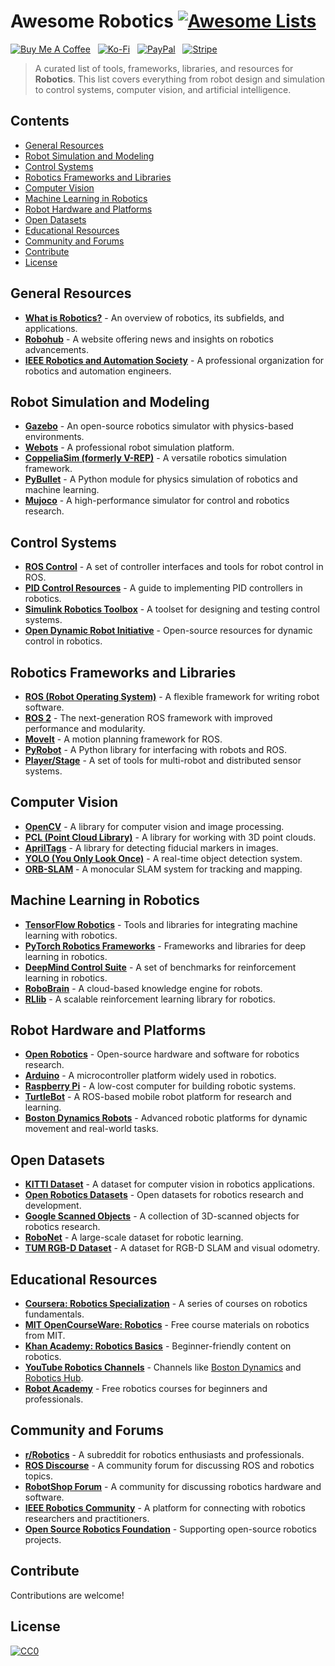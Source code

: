 # Awesome Robotics [![Awesome Lists](https://srv-cdn.himpfen.io/badges/awesome-lists/awesomelists-flat.svg)](https://github.com/awesomelistsio/awesome)

[![Buy Me A Coffee](https://srv-cdn.himpfen.io/badges/buymeacoffee/buymeacoffee-flat.svg)](https://tinyurl.com/2h9aktmd) &nbsp; [![Ko-Fi](https://srv-cdn.himpfen.io/badges/kofi/kofi-flat.svg)](https://tinyurl.com/d4xnrptz) &nbsp; [![PayPal](https://srv-cdn.himpfen.io/badges/paypal/paypal-flat.svg)](https://tinyurl.com/mr22naua) &nbsp; [![Stripe](https://srv-cdn.himpfen.io/badges/stripe/stripe-flat.svg)](https://tinyurl.com/e8ymxdw3)

> A curated list of tools, frameworks, libraries, and resources for **Robotics**. This list covers everything from robot design and simulation to control systems, computer vision, and artificial intelligence.

## Contents

- [General Resources](#general-resources)
- [Robot Simulation and Modeling](#robot-simulation-and-modeling)
- [Control Systems](#control-systems)
- [Robotics Frameworks and Libraries](#robotics-frameworks-and-libraries)
- [Computer Vision](#computer-vision)
- [Machine Learning in Robotics](#machine-learning-in-robotics)
- [Robot Hardware and Platforms](#robot-hardware-and-platforms)
- [Open Datasets](#open-datasets)
- [Educational Resources](#educational-resources)
- [Community and Forums](#community-and-forums)
- [Contribute](#contribute)
- [License](#license)

## General Resources

- **[What is Robotics?](https://en.wikipedia.org/wiki/Robotics)** - An overview of robotics, its subfields, and applications.
- **[Robohub](https://robohub.org/)** - A website offering news and insights on robotics advancements.
- **[IEEE Robotics and Automation Society](https://www.ieee-ras.org/)** - A professional organization for robotics and automation engineers.

## Robot Simulation and Modeling

- **[Gazebo](http://gazebosim.org/)** - An open-source robotics simulator with physics-based environments.
- **[Webots](https://cyberbotics.com/)** - A professional robot simulation platform.
- **[CoppeliaSim (formerly V-REP)](https://www.coppeliarobotics.com/)** - A versatile robotics simulation framework.
- **[PyBullet](https://pybullet.org/)** - A Python module for physics simulation of robotics and machine learning.
- **[Mujoco](http://www.mujoco.org/)** - A high-performance simulator for control and robotics research.

## Control Systems

- **[ROS Control](http://wiki.ros.org/ros_control)** - A set of controller interfaces and tools for robot control in ROS.
- **[PID Control Resources](https://pidlab.com/)** - A guide to implementing PID controllers in robotics.
- **[Simulink Robotics Toolbox](https://www.mathworks.com/solutions/robotics.html)** - A toolset for designing and testing control systems.
- **[Open Dynamic Robot Initiative](https://open-dynamic-robot-initiative.github.io/)** - Open-source resources for dynamic control in robotics.

## Robotics Frameworks and Libraries

- **[ROS (Robot Operating System)](https://www.ros.org/)** - A flexible framework for writing robot software.
- **[ROS 2](https://docs.ros.org/en/foxy/index.html)** - The next-generation ROS framework with improved performance and modularity.
- **[MoveIt](https://moveit.ros.org/)** - A motion planning framework for ROS.
- **[PyRobot](https://pyrobot.org/)** - A Python library for interfacing with robots and ROS.
- **[Player/Stage](http://playerstage.sourceforge.net/)** - A set of tools for multi-robot and distributed sensor systems.

## Computer Vision

- **[OpenCV](https://opencv.org/)** - A library for computer vision and image processing.
- **[PCL (Point Cloud Library)](https://pointclouds.org/)** - A library for working with 3D point clouds.
- **[AprilTags](https://april.eecs.umich.edu/software/apriltag.html)** - A library for detecting fiducial markers in images.
- **[YOLO (You Only Look Once)](https://pjreddie.com/darknet/yolo/)** - A real-time object detection system.
- **[ORB-SLAM](https://github.com/raulmur/ORB_SLAM2)** - A monocular SLAM system for tracking and mapping.

## Machine Learning in Robotics

- **[TensorFlow Robotics](https://www.tensorflow.org/)** - Tools and libraries for integrating machine learning with robotics.
- **[PyTorch Robotics Frameworks](https://pytorch.org/)** - Frameworks and libraries for deep learning in robotics.
- **[DeepMind Control Suite](https://www.deepmind.com/open-source/control-suite)** - A set of benchmarks for reinforcement learning in robotics.
- **[RoboBrain](http://robobrain.me/)** - A cloud-based knowledge engine for robots.
- **[RLlib](https://docs.ray.io/en/latest/rllib.html)** - A scalable reinforcement learning library for robotics.

## Robot Hardware and Platforms

- **[Open Robotics](https://www.openrobotics.org/)** - Open-source hardware and software for robotics research.
- **[Arduino](https://www.arduino.cc/)** - A microcontroller platform widely used in robotics.
- **[Raspberry Pi](https://www.raspberrypi.org/)** - A low-cost computer for building robotic systems.
- **[TurtleBot](https://www.turtlebot.com/)** - A ROS-based mobile robot platform for research and learning.
- **[Boston Dynamics Robots](https://www.bostondynamics.com/)** - Advanced robotic platforms for dynamic movement and real-world tasks.

## Open Datasets

- **[KITTI Dataset](http://www.cvlibs.net/datasets/kitti/)** - A dataset for computer vision in robotics applications.
- **[Open Robotics Datasets](https://www.openrobotics.org/)** - Open datasets for robotics research and development.
- **[Google Scanned Objects](https://github.com/google-research-datasets/scanned-objects)** - A collection of 3D-scanned objects for robotics research.
- **[RoboNet](https://sites.google.com/view/robonet)** - A large-scale dataset for robotic learning.
- **[TUM RGB-D Dataset](https://vision.in.tum.de/data/datasets/rgbd-dataset)** - A dataset for RGB-D SLAM and visual odometry.

## Educational Resources

- **[Coursera: Robotics Specialization](https://www.coursera.org/specializations/robotics)** - A series of courses on robotics fundamentals.
- **[MIT OpenCourseWare: Robotics](https://ocw.mit.edu/courses/mechanical-engineering/2-12-introduction-to-robotics-fall-2005/)** - Free course materials on robotics from MIT.
- **[Khan Academy: Robotics Basics](https://www.khanacademy.org/)** - Beginner-friendly content on robotics.
- **[YouTube Robotics Channels](https://www.youtube.com/)** - Channels like [Boston Dynamics](https://www.youtube.com/user/BostonDynamics) and [Robotics Hub](https://www.youtube.com/).
- **[Robot Academy](https://robotacademy.net.au/)** - Free robotics courses for beginners and professionals.

## Community and Forums

- **[r/Robotics](https://www.reddit.com/r/robotics/)** - A subreddit for robotics enthusiasts and professionals.
- **[ROS Discourse](https://discourse.ros.org/)** - A community forum for discussing ROS and robotics topics.
- **[RobotShop Forum](https://www.robotshop.com/community/forum/)** - A community for discussing robotics hardware and software.
- **[IEEE Robotics Community](https://robots.ieee.org/)** - A platform for connecting with robotics researchers and practitioners.
- **[Open Source Robotics Foundation](https://www.openrobotics.org/)** - Supporting open-source robotics projects.

## Contribute

Contributions are welcome!

## License

[![CC0](https://mirrors.creativecommons.org/presskit/buttons/88x31/svg/by-sa.svg)](http://creativecommons.org/licenses/by-sa/4.0/)
